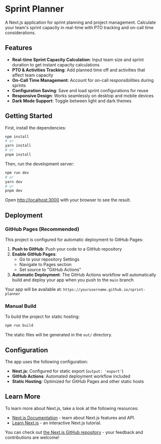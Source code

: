 # Sprint Planner

A Next.js application for sprint planning and project management. Calculate your team's sprint capacity in real-time with PTO tracking and on-call time considerations.

## Features

- **Real-time Sprint Capacity Calculation**: Input team size and sprint duration to get instant capacity calculations
- **PTO & Activities Tracking**: Add planned time off and activities that affect team capacity
- **On-Call Time Management**: Account for on-call responsibilities during sprints
- **Configuration Saving**: Save and load sprint configurations for reuse
- **Responsive Design**: Works seamlessly on desktop and mobile devices
- **Dark Mode Support**: Toggle between light and dark themes

## Getting Started

First, install the dependencies:

```bash
npm install
# or
yarn install
# or
pnpm install
```

Then, run the development server:

```bash
npm run dev
# or
yarn dev
# or
pnpm dev
```

Open [http://localhost:3000](http://localhost:3000) with your browser to see the result.

## Deployment

### GitHub Pages (Recommended)

This project is configured for automatic deployment to GitHub Pages:

1. **Push to GitHub**: Push your code to a GitHub repository
2. **Enable GitHub Pages**: 
   - Go to your repository Settings
   - Navigate to Pages section
   - Set source to "GitHub Actions"
3. **Automatic Deployment**: The GitHub Actions workflow will automatically build and deploy your app when you push to the `main` branch

Your app will be available at: `https://yourusername.github.io/sprint-planner`

### Manual Build

To build the project for static hosting:

```bash
npm run build
```

The static files will be generated in the `out/` directory.

## Configuration

The app uses the following configuration:

- **Next.js**: Configured for static export (`output: 'export'`)
- **GitHub Actions**: Automated deployment workflow included
- **Static Hosting**: Optimized for GitHub Pages and other static hosts

## Learn More

To learn more about Next.js, take a look at the following resources:

- [Next.js Documentation](https://nextjs.org/docs) - learn about Next.js features and API.
- [Learn Next.js](https://nextjs.org/learn) - an interactive Next.js tutorial.

You can check out [the Next.js GitHub repository](https://github.com/vercel/next.js/) - your feedback and contributions are welcome!
